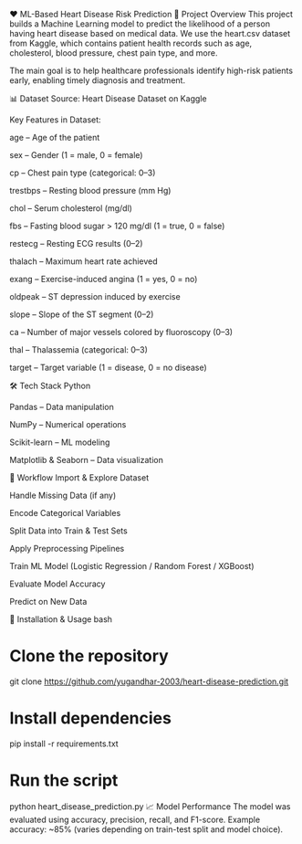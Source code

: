 ❤️ ML-Based Heart Disease Risk Prediction
📌 Project Overview
This project builds a Machine Learning model to predict the likelihood of a person having heart disease based on medical data.
We use the heart.csv dataset from Kaggle, which contains patient health records such as age, cholesterol, blood pressure, chest pain type, and more.

The main goal is to help healthcare professionals identify high-risk patients early, enabling timely diagnosis and treatment.

📊 Dataset
Source: Heart Disease Dataset on Kaggle

Key Features in Dataset:

age – Age of the patient

sex – Gender (1 = male, 0 = female)

cp – Chest pain type (categorical: 0–3)

trestbps – Resting blood pressure (mm Hg)

chol – Serum cholesterol (mg/dl)

fbs – Fasting blood sugar > 120 mg/dl (1 = true, 0 = false)

restecg – Resting ECG results (0–2)

thalach – Maximum heart rate achieved

exang – Exercise-induced angina (1 = yes, 0 = no)

oldpeak – ST depression induced by exercise

slope – Slope of the ST segment (0–2)

ca – Number of major vessels colored by fluoroscopy (0–3)

thal – Thalassemia (categorical: 0–3)

target – Target variable (1 = disease, 0 = no disease)

🛠 Tech Stack
Python

Pandas – Data manipulation

NumPy – Numerical operations

Scikit-learn – ML modeling

Matplotlib & Seaborn – Data visualization

🔄 Workflow
Import & Explore Dataset

Handle Missing Data (if any)

Encode Categorical Variables

Split Data into Train & Test Sets

Apply Preprocessing Pipelines

Train ML Model (Logistic Regression / Random Forest / XGBoost)

Evaluate Model Accuracy

Predict on New Data

🚀 Installation & Usage
bash

# Clone the repository
git clone https://github.com/yugandhar-2003/heart-disease-prediction.git

# Install dependencies
pip install -r requirements.txt

# Run the script
python heart_disease_prediction.py
📈 Model Performance
The model was evaluated using accuracy, precision, recall, and F1-score.
Example accuracy: ~85% (varies depending on train-test split and model choice).



